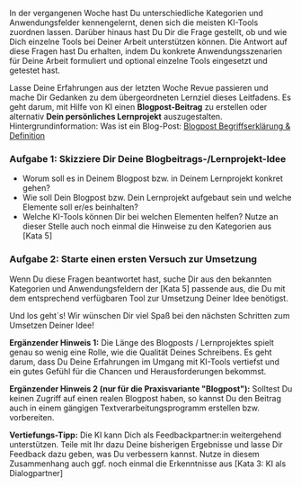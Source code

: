 In der vergangenen Woche hast Du unterschiedliche Kategorien und Anwendungsfelder kennengelernt, denen sich die meisten KI-Tools zuordnen lassen. Darüber hinaus hast Du Dir die Frage gestellt, ob und wie Dich einzelne Tools bei Deiner Arbeit unterstützen können. Die Antwort auf diese Fragen hast Du erhalten, indem Du konkrete Anwendungsszenarien für Deine Arbeit formuliert und optional einzelne Tools eingesetzt und getestet hast.

Lasse Deine Erfahrungen aus der letzten Woche Revue passieren und mache Dir Gedanken zu dem übergeordneten Lernziel dieses Leitfadens. Es geht darum, mit Hilfe von KI einen **Blogpost-Beitrag** zu erstellen oder alternativ **Dein persönliches Lernprojekt** auszugestalten. Hintergrundinformation: Was ist ein Blog-Post: [Blogpost Begriffserklärung &amp; Definition](https://www.seo-analyse.com/seo-lexikon/b/blogpost/) 

### Aufgabe 1: Skizziere Dir Deine Blogbeitrags-/Lernprojekt-Idee

- Worum soll es in Deinem Blogpost bzw. in Deinem Lernprojekt konkret gehen?
- Wie soll Dein Blogpost bzw. Dein Lernprojekt aufgebaut sein und welche Elemente soll er/es beinhalten?
- Welche KI-Tools können Dir bei welchen Elementen helfen? Nutze an dieser Stelle auch noch einmal die Hinweise zu den Kategorien aus [Kata 5]

### Aufgabe 2: Starte einen ersten Versuch zur Umsetzung
Wenn Du diese Fragen beantwortet hast, suche Dir aus den bekannten Kategorien und Anwendungsfeldern der [Kata 5] passende aus, die Du mit dem entsprechend verfügbaren Tool zur Umsetzung Deiner Idee benötigst.

Und los geht´s! Wir wünschen Dir viel Spaß bei den nächsten Schritten zum Umsetzen Deiner Idee!

**Ergänzender Hinweis 1:** Die Länge des Blogposts / Lernprojektes spielt genau so wenig eine Rolle, wie die Qualität Deines Schreibens. Es geht darum, dass Du Deine Erfahrungen im Umgang mit KI-Tools vertiefst und ein gutes Gefühl für die Chancen und Herausforderungen bekommst.

**Ergänzender Hinweis 2 (nur für die Praxisvariante "Blogpost"):** Solltest Du keinen Zugriff auf einen realen Blogpost haben, so kannst Du den Beitrag auch in einem gängigen Textverarbeitungsprogramm erstellen bzw. vorbereiten.

**Vertiefungs-Tipp:** Die KI kann Dich als Feedbackpartner:in weitergehend unterstützen. Teile mit Ihr dazu Deine bisherigen Ergebnisse und lasse Dir Feedback dazu geben, was Du verbessern kannst. Nutze in diesem Zusammenhang auch ggf. noch einmal die Erkenntnisse aus [Kata 3: KI als Dialogpartner]
